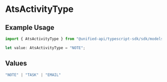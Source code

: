 # AtsActivityType

## Example Usage

```typescript
import { AtsActivityType } from "@unified-api/typescript-sdk/sdk/models/shared";

let value: AtsActivityType = "NOTE";
```

## Values

```typescript
"NOTE" | "TASK" | "EMAIL"
```